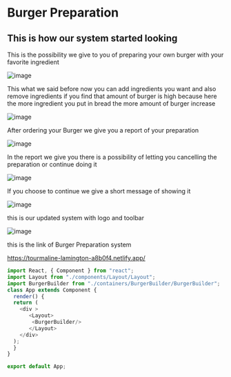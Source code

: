 # Burger Preparation

## This is how our system started looking

This is the possibility we give to you of preparing your own burger with your favorite ingredient

![image](https://user-images.githubusercontent.com/103323625/180836323-ff83aefa-cbb8-4cc2-b5b3-e314b805b5e3.png)

This what we said before now you can add ingredients you want and also remove ingredients if you find that amount of burger is high because here the more ingredient 
you put in bread the more amount of burger increase

![image](https://user-images.githubusercontent.com/103323625/180836955-19aefad9-f8d0-41ca-9e73-1ae7f54d47fa.png)

After ordering your Burger we give you a report of your preparation

![image](https://user-images.githubusercontent.com/103323625/180837881-3e9518ac-7284-4c3c-9539-865ceebbcbda.png)

In the report we give you there is a possibility of letting you cancelling the preparation or continue doing it

![image](https://user-images.githubusercontent.com/103323625/180929518-29392d6d-0a6d-4721-8949-3da2526abba2.png)

If you choose to continue we give a short message of showing it

![image](https://user-images.githubusercontent.com/103323625/181176330-17e9d217-522a-4d42-aee0-315c175ef61e.png)

this is our updated system with logo and toolbar

![image](https://user-images.githubusercontent.com/103323625/181175833-6f8d3a57-01e6-4c56-bc94-834e44508613.png)



this is the link of Burger Preparation system

https://tourmaline-lamington-a8b0f4.netlify.app/

``` javascript
import React, { Component } from "react";
import Layout from "./components/Layout/Layout";
import BurgerBuilder from "./containers/BurgerBuilder/BurgerBuilder";
class App extends Component {
  render() {
  return (
    <div >
       <Layout>
        <BurgerBuilder/>
       </Layout>
    </div>
  );
  }
}

export default App;


```
